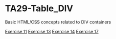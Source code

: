 # TA29-Table_DIV
Basic HTML/CSS concepts related to DIV containers

[Exercise 11](https://josepmartorell.github.io/TA29-Table_DIV/rts11/)
[Exercise 13](https://josepmartorell.github.io/TA29-Table_DIV/rts13/)
[Exercise 14](https://josepmartorell.github.io/TA29-Table_DIV/rts14/)
[Exercise 17](https://josepmartorell.github.io/TA29-Table_DIV/rts17/)


